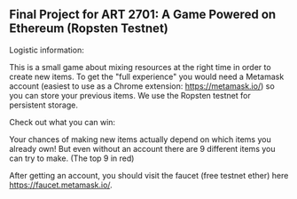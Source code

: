 Final Project for ART 2701: A Game Powered on Ethereum (Ropsten Testnet)
---------------
Logistic information:

This is a small game about mixing resources at the right time in order to create new items. To get the "full experience" you would need a Metamask account (easiest to use as a Chrome extension: https://metamask.io/) so you can store your previous items. We use the Ropsten testnet for persistent storage.

Check out what you can win:

<p align="center">
  <src="/public/assets/won_items.png">
</p>



Your chances of making new items actually depend on which items you already own! But even without an account there are 9 different items you can try to make. (The top 9 in red)


After getting an account, you should visit the faucet (free testnet ether) here https://faucet.metamask.io/. 

